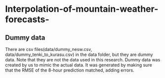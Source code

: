 # Interpolation-of-mountain-weather-forecasts-

## Dummy data
There are csv files(data/dummy_nesw.csv, data/dummy_tenki_to_kurasu.csv) in the data folder, but they are dummy data.
Note that they are not the data used in this research.
Dummy data was created by us to mimic the actual data.
It was generated by making sure that the RMSE of the 8-hour prediction matched, adding errors.